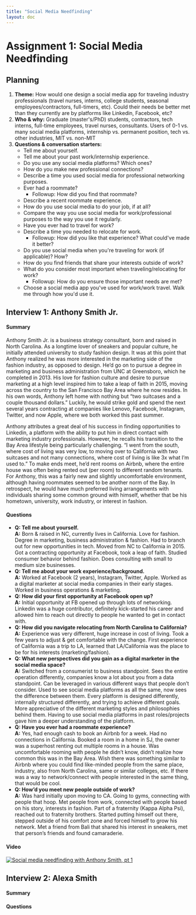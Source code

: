```yaml
---
title: "Social Media Needfinding"
layout: doc
---
```


# Assignment 1: Social Media Needfinding

## Planning
1. **Theme:** How would one design a social media app for traveling industry professionals (travel nurses, interns, college students, seasonal employees/contractors, full-timers, etc). Could their needs be better met than they currently are by platforms like Linkedin, Facebook, etc?
2. **Who & why:** Graduate (master's/PhD) students, contractors, tech interns, full-time employees, travel nurses, consultants. Users of 0-1 vs. many social media platforms, internship vs. permanent position, tech vs. other industries, MIT vs. non-MIT
3. **Questions & conversation starters:**
   - Tell me about yourself. 
   - Tell me about your past work/internship experience. 
   - Do you use any social media platforms? Which ones? 
   - How do you make new professional connections? 
   - Describe a time you used social media for professional networking purposes. 
   - Ever had a roommate? 
     - Followup: How did you find that roommate? 
   - Describe a recent roommate experience. 
   - How do you use social media to do your job, if at all? 
   - Compare the way you use social media for work/professional purposes to the way you use it regularly. 
   - Have you ever had to travel for work? 
   - Describe a time you needed to relocate for work. 
     - Followup: How did you like that experience? What could've made it better? 
   - Do you use social media when you're traveling for work (if applicable)? How? 
   - How do you find friends that share your interests outside of work? 
   - What do you consider most important when traveling/relocating for work? 
     - Followup: How do you ensure those important needs are met? 
   - Choose a social media app you've used for work/work travel. Walk me through how you'd use it.

## Interview 1: Anthony Smith Jr.

#### Summary
Anthony Smith Jr. is a business strategy consultant, born and raised in North Carolina. As a longtime lover of sneakers and popular culture, he initially attended university to study fashion design. It was at this point that Anthony realized he was more interested in the marketing side of the fashion industry, as opposed to design. He’d go on to pursue a degree in marketing and business administration from UNC at Greensboro, which he completed in 2013. His love for fashion culture and desire to pursue marketing at a high level inspired him to take a leap of faith in 2015, moving across the country to the San Francisco Bay Area where he now resides. In his own words, Anthony left home with nothing but “two suitcases and a couple thousand dollars.” Luckily, he would strike gold and spend the next several years contracting at companies like Lenovo, Facebook, Instagram, Twitter, and now Apple, where we both worked this past summer.

Anthony attributes a great deal of his success in finding opportunities to Linkedin, a platform with the ability to put him in direct contact with marketing industry professionals. However, he recalls his transition to the Bay Area lifestyle being particularly challenging. “I went from the south, where cost of living was very low, to moving over to California with two suitcases and not many connections, where cost of living is like 3x what I’m used to.” To make ends meet, he’d rent rooms on Airbnb, where the entire house was often being rented out (per room) to different random tenants. For Anthony, this was a fairly new and slightly uncomfortable environment, although having roommates seemed to be another norm of the Bay. In retrospect, he would have much preferred living arrangements with individuals sharing some common ground with himself, whether that be his hometown, university, work industry, or interest in fashion.

#### Questions
- **Q: Tell me about yourself.**  
**A:** Born & raised in NC, currently lives in California. Love for fashion. Degree in marketing, business administration & fashion. Had to branch out for new opportunities in tech. Moved from NC to California in 2015. Got a contracting opportunity at Facebook, took a leap of faith. Studied consumer behavior behind fashion. Does consulting with small to medium size businesses.
- **Q: Tell me about your work experience/background.**  
**A:** Worked at Facebook (2 years), Instagram, Twitter, Apple. Worked as a digital marketer at social media companies in their early stages. Worked in business operations & marketing.
- **Q: How did your first opportunity at Facebook open up?**  
**A:** Initial opportunity at FB opened up through lots of networking. Linkedin was a huge contributor, definitely kick-started his career and allowed him to reach out directly to people he wanted to get in contact with.
- **Q: How did you navigate relocating from North Carolina to California?**  
**A:** Experience was very different, huge increase in cost of living. Took a few years to adjust & get comfortable with the change. First experience of California was a trip to LA, learned that LA/California was the place to be for his interests (marketing/fashion).
- **Q: What new perspectives did you gain as a digital marketer in the social media space?**  
**A:** Switched from a consumerist to business standpoint. Sees the entire operation differently, companies know a lot about you from a data standpoint. Can be leveraged in various different ways that people don’t consider. Used to see social media platforms as all the same, now sees the difference between them. Every platform is designed differently, internally structured differently, and trying to achieve different goals. More appreciative of the different marketing styles and philosophies behind them. Having to use social media platforms in past roles/projects gave him a deeper understanding of the platform.
- **Q: Have you ever had a roommate experience?**  
**A:** Yes, had enough cash to book an Airbnb for a week. Had no connections in California. Booked a room in a home in SJ, the owner was a superhost renting out multiple rooms in a house. Was uncomfortable rooming with people he didn’t know, didn’t realize how common this was in the Bay Area. Wish there was something similar to Airbnb where you could find like-minded people from the same place, industry, also from North Carolina, same or similar colleges, etc. If there was a way to network/connect with people interested in the same thing, that would be cool.
- **Q: How’d you meet new people outside of work?**  
**A:** Was hard initially upon moving to CA. Going to gyms, connecting with people that hoop. Met people from work, connected with people based on his story, interests in fashion. Part of a fraternity (Kappa Alpha Psi), reached out to fraternity brothers. Started putting himself out there, stepped outside of his comfort zone and forced himself to grow his network. Met a friend from Bali that shared his interest in sneakers, met that person’s friends and found camaraderie.

#### Video
[![Social media needfinding with Anthony Smith, pt 1](https://img.youtube.com/vi/22HbUtC7KZQ/0.jpg)](https://www.youtube.com/watch?v=22HbUtC7KZQ)


## Interview 2: Alexa Smith

#### Summary

#### Questions